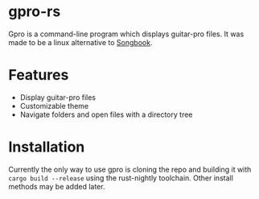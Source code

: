 # gpro-rs

Gpro is a command-line program which displays guitar-pro files. It was made to be a linux alternative to [Songbook](https://www.linkesoft.com/songbook/).

# Features

- Display guitar-pro files
- Customizable theme
- Navigate folders and open files with a directory tree

# Installation

Currently the only way to use gpro is cloning the repo and building it with `cargo build --release` using the rust-nightly toolchain. Other install methods may be added later.

